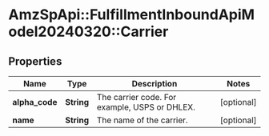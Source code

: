 # AmzSpApi::FulfillmentInboundApiModel20240320::Carrier

## Properties
Name | Type | Description | Notes
------------ | ------------- | ------------- | -------------
**alpha_code** | **String** | The carrier code. For example, USPS or DHLEX. | [optional] 
**name** | **String** | The name of the carrier. | [optional] 

